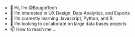- 👋 Hi, I’m @BougieTech
- 👀 I’m interested in UX Design, Data Analytics, and Esports
- 🌱 I’m currently learning Javascript, Python, and R.
- 💞️ I’m looking to collaborate on large data bases projects 
- 📫 How to reach me ...

<!---
BougieTech/BougieTech is a ✨ special ✨ repository because its `README.md` (this file) appears on your GitHub profile.
You can click the Preview link to take a look at your changes.
--->
